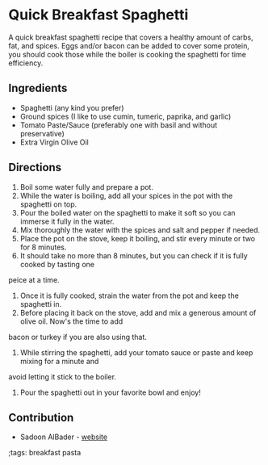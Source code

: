 # Quick Breakfast Spaghetti

A quick breakfast spaghetti recipe that covers a healthy amount of carbs, fat, and spices. Eggs
and/or bacon can be added to cover some protein, you should cook those while the boiler is cooking
the spaghetti for time efficiency.

## Ingredients

- Spaghetti (any kind you prefer)
- Ground spices (I like to use cumin, tumeric, paprika, and garlic)
- Tomato Paste/Sauce (preferably one with basil and without preservative)
- Extra Virgin Olive Oil

## Directions

1. Boil some water fully and prepare a pot.
2. While the water is boiling, add all your spices in the pot with the spaghetti on top.
3. Pour the boiled water on the spaghetti to make it soft so you can immerse it fully in the water.
4. Mix thoroughly the water with the spices and salt and pepper if needed.
5. Place the pot on the stove, keep it boiling, and stir every minute or two for 8 minutes.
6. It should take no more than 8 minutes, but you can check if it is fully cooked by tasting one

peice at a time.

1. Once it is fully cooked, strain the water from the pot and keep the spaghetti in.
2. Before placing it back on the stove, add and mix a generous amount of olive oil. Now's the time to add

bacon or turkey if you are also using that.

1. While stirring the spaghetti, add your tomato sauce or paste and keep mixing for a minute and

avoid letting it stick to the boiler.

1. Pour the spaghetti out in your favorite bowl and enjoy!

## Contribution

- Sadoon AlBader - [website](https://soulserv.xyz)

;tags: breakfast pasta
